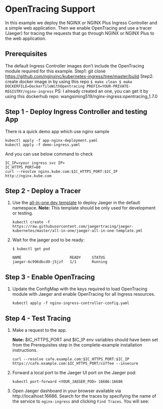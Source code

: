 
# OpenTracing Support

In this example we deploy the NGINX or NGINX Plus Ingress Controller and a simple web application. Then we enable OpenTracing and use a tracer (Jaeger) for tracing the requests that go through NGINX or NGINX Plus to the web application.

## Prerequisites

The default Ingress Controller images don’t include the OpenTracing module required for this example. 
Step1: git clone https://github.com/nginxinc/kubernetes-ingress/tree/master/build 
Step2: create docker image in by using this repo
       ```
       $ make clean
       $ make DOCKERFILE=DockerfileWithOpentracing PREFIX=YOUR-PRIVATE-REGISTRY/nginx-ingress
       ```
       PS: I already created an one, you can get it by using this dockerhub repo: wangsiming519/nginx-ingress:opentracing_1.7.0


## Step 1 - Deploy Ingress Controller and testing App

There is a quick demo app which use nginx sample

```
kubectl apply -f app-nginx-deployment.yaml
kubectl apply -f demo-ingress.yaml
```

And you can use below command to check
```
IC_IP=<your ingress svc IP>
IC_HTTPS_PORT=80
curl --resolve nginx.kube.com:$IC_HTTPS_PORT:$IC_IP http://nginx.kube.com
```



## Step 2 - Deploy a Tracer

1. Use the [all-in-one dev template](https://github.com/jaegertracing/jaeger-kubernetes#development-setup) to deploy Jaeger in the default namespace. **Note:** This template should be only used for development or testing.
   ```
   kubectl create -f https://raw.githubusercontent.com/jaegertracing/jaeger-kubernetes/master/all-in-one/jaeger-all-in-one-template.yml
   ```

2. Wait for the jaeger pod to be ready:
   ```
   $ kubectl get pod

   NAME                      READY     STATUS   
   jaeger-6c996dbcd9-j5jzf   1/1       Running
   ```

## Step 3 - Enable OpenTracing
1. Update the ConfigMap with the keys required to load OpenTracing module with Jaeger and enable  OpenTracing for all Ingress resources.
   ```
   kubectl apply -f nginx-ingress-controller-config.yaml
   ```

## Step 4 - Test Tracing
1. Make a request to the app. 
   
   **Note:** $IC_HTTPS_PORT and $IC_IP env variables should have been set from the Prerequisites step in the complete-example installation instructions.
   ```
   curl --resolve cafe.example.com:$IC_HTTPS_PORT:$IC_IP https://cafe.example.com:$IC_HTTPS_PORT/coffee --insecure
   ```
1. Forward a local port to the Jaeger UI port on the Jaeger pod:
   ```
   kubectl port-forward <YOUR_JAEGER_POD> 16686:16686
   ``` 
1. Open Jaeger dashboard in your browser available via http://localhost:16686. Search for the traces by specifying the name of the service to `nginx-ingress` and clicking `Find Traces`. You will see:
